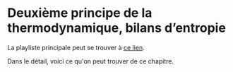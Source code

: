 # Deuxième principe de la thermodynamique, bilans d’entropie

La playliste principale peut se trouver à [ce lien](https://youtube.com/playlist?list=PLEABsk5Xlyk4CbklDxy1BXTRyz8VAEd2C).

Dans le détail, voici ce qu'on peut trouver de ce chapitre.

